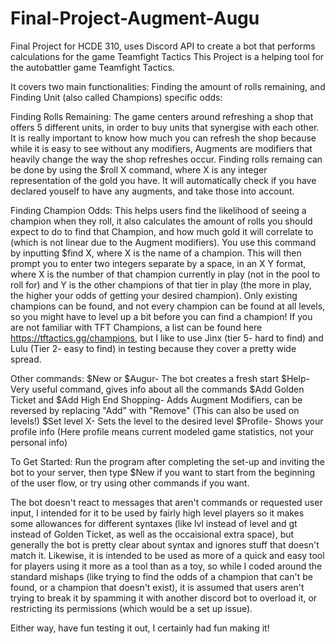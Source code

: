 # Final-Project-Augment-Augu
Final Project for HCDE 310, uses Discord API to create a bot that performs calculations for the game Teamfight Tactics
This Project is a helping tool for the autobattler game Teamfight Tactics.

It covers two main functionalities: Finding the amount of rolls remaining, and Finding Unit (also called Champions) specific odds:

Finding Rolls Remaining:
The game centers around refreshing a shop that offers 5 different units, in order to buy units that synergise with each other. It is really important to know how much you can refresh the shop because while it is easy to see without any modifiers, Augments are modifiers that heavily change the way the shop refreshes occur. Finding rolls remaing can be done by using the $roll X command, where X is any integer representation of the gold you have. It will automatically check if you have declared youself to have any augments, and take those into account.

Finding Champion Odds:
This helps users find the likelihood of seeing a champion when they roll, it also calculates the amount of rolls you should expect to do to find that Champion, and how much gold it will correlate to (which is not linear due to the Augment modifiers). You use this command by inputting $find X, where X is the name of a champion. This will then prompt you to enter two integers separate by a space, in an X Y format, where X is the number of that champion currently in play (not in the pool to roll for) and Y is the other champions of that tier in play (the more in play, the higher your odds of getting your desired champion). Only existing champions can be found, and not every champion can be found at all levels, so you might have to level up a bit before you can find a champion! If you are not familiar with TFT Champions, a list can be found here https://tftactics.gg/champions, but I like to use Jinx (tier 5- hard to find) and Lulu (Tier 2- easy to find) in testing because they cover a pretty wide spread.

Other commands:
$New or $Augur- The bot creates a fresh start
$Help- Very useful command, gives info about all the commands
$Add Golden Ticket and $Add High End Shopping- Adds Augment Modifiers, can be reversed by replacing "Add" with "Remove" (This can also be used on levels!)
$Set level X- Sets the level to the desired level
$Profile- Shows your profile info (Here profile means current modeled game statistics, not your personal info)


To Get Started: Run the program after completing the set-up and inviting the bot to your server, then type $New if you want to start from the beginning of the user flow, or try using other commands if you want.

The bot doesn't react to messages that aren't commands or requested user input, I intended for it to be used by fairly high level players so it makes some allowances for different syntaxes (like lvl instead of level and gt instead of Golden Ticket, as well as the occaisional extra space), but generally the bot is pretty clear about syntax and ignores stuff that doesn't match it. Likewise, it is intended to be used as more of a quick and easy tool for players using it more as a tool than as a toy, so while I coded around the standard mishaps (like trying to find the odds of a champion that can't be found, or a champion that doesn't exist), it is assumed that users aren't trying to break it by spamming it with another discord bot to overload it, or restricting its permissions (which would be a set up issue). 

Either way, have fun testing it out, I certainly had fun making it!
